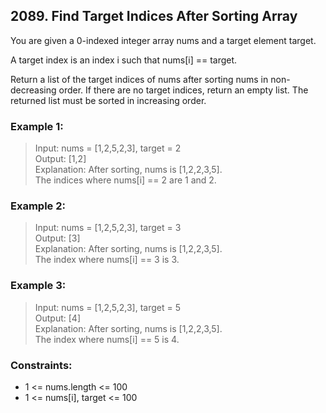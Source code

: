 ## 2089. Find Target Indices After Sorting Array
You are given a 0-indexed integer array nums and a target element target.

A target index is an index i such that nums[i] == target.

Return a list of the target indices of nums after sorting nums in non-decreasing order. If there are no target indices, return an empty list. The returned list must be sorted in increasing order.

### Example 1:

> Input: nums = [1,2,5,2,3], target = 2<br/>
> Output: [1,2]<br/>
> Explanation: After sorting, nums is [1,2,2,3,5].<br/>
> The indices where nums[i] == 2 are 1 and 2.

### Example 2:

> Input: nums = [1,2,5,2,3], target = 3<br/>
> Output: [3]<br/>
> Explanation: After sorting, nums is [1,2,2,3,5].<br/>
> The index where nums[i] == 3 is 3.

### Example 3:

> Input: nums = [1,2,5,2,3], target = 5<br/>
> Output: [4]<br/>
> Explanation: After sorting, nums is [1,2,2,3,5].<br/>
> The index where nums[i] == 5 is 4.
 

### Constraints:

- 1 <= nums.length <= 100
- 1 <= nums[i], target <= 100
